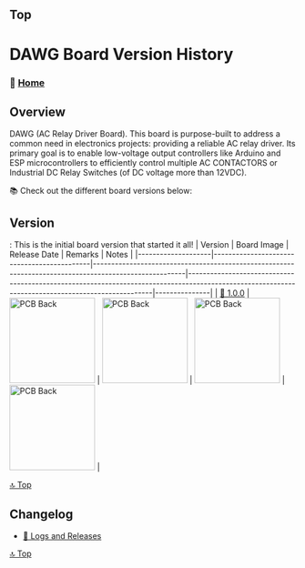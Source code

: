 ## Top
# DAWG Board Version History



### 🏡 [Home](https://github.com/seryalda)

## Overview

DAWG (AC Relay Driver Board). This board is purpose-built to address a common need in electronics projects: providing a reliable AC relay driver. Its primary goal is to enable low-voltage output controllers like Arduino and ESP microcontrollers to efficiently control multiple AC CONTACTORS or Industrial DC Relay Switches (of DC voltage more than 12VDC).

📚 Check out the different board versions below:

## Version
<!--
- [🚀 Version 1.0.0](./1.0.0) : This is the initial board version that started it all!
-->
: This is the initial board version that started it all!
| Version | Board Image | Release Date  | Remarks   | Notes |
|--------------------|--------------------------------------------|-------------------------------------------------------------------------------------------------------|--------------------------------------------------------------------------------------------------------------------------------------------------|---------------|
| [🎉 1.0.0](./1.0.0) | <img src="3dv1.jpg" alt="PCB Back" width="150"> | <img src="slotted-metal-rail-din1.jpg" alt="PCB Back" width="150"> | <img src="m3-screws1.jpg" alt="PCB Back" width="150"> | <img src="rail-din-mounting-bracket1.jpg" alt="PCB Back" width="150"> |


[🔝 Top](#top)


## Changelog
- [📃 Logs and Releases](./changelog.md)



[🔝 Top](#top)
